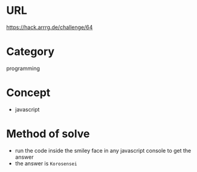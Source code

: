 # URL
https://hack.arrrg.de/challenge/64
# Category
programming
# Concept
* javascript
# Method of solve
* run the code inside the smiley face in any javascript console to get the answer
* the answer is `Korosensei`
